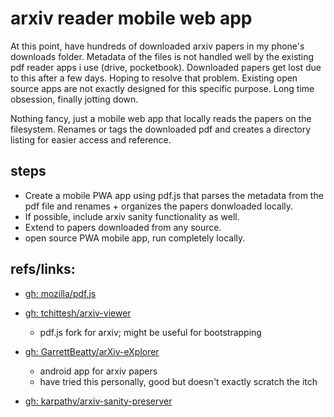 # arxiv reader mobile web app

At this point, have hundreds of downloaded arxiv papers in my phone's downloads folder. Metadata of the files is not handled well by the existing pdf reader apps i use (drive, pocketbook). Downloaded papers get lost due to this after a few days. Hoping to resolve that problem.
Existing open source apps are not exactly designed for this specific purpose. Long time obsession, finally jotting down.

Nothing fancy, just a mobile web app that locally reads the papers on the filesystem. Renames or tags the downloaded pdf and creates a directory listing for easier access and reference.

## steps

- Create a mobile PWA app using pdf.js that parses the metadata from the pdf file and renames + organizes the papers donwloaded locally.
- If possible, include arxiv sanity functionality as well.
- Extend to papers downloaded from any source.
- open source PWA mobile app, run completely locally.

## refs/links:

- [gh: mozilla/pdf.js](https://github.com/mozilla/pdf.js)
- [gh: tchittesh/arxiv-viewer](https://github.com/tchittesh/arxiv-viewer)
    - pdf.js fork for arxiv; might be useful for bootstrapping

- [gh: GarrettBeatty/arXiv-eXplorer](https://github.com/GarrettBeatty/arXiv-eXplorer)
    - android app for arxiv papers
    - have tried this personally, good but doesn't exactly scratch the itch

- [gh: karpathy/arxiv-sanity-preserver](https://github.com/karpathy/arxiv-sanity-preserver)